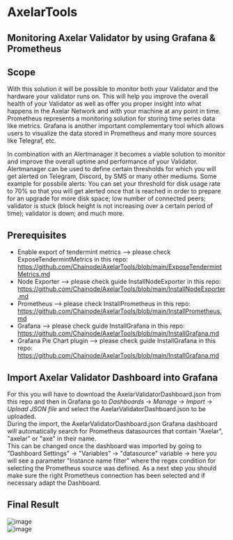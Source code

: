 # AxelarTools
## Monitoring Axelar Validator by using Grafana & Prometheus


## Scope

With this solution it will be possible to monitor both your Validator and the hardware your validator runs on. This will help you improve the overall health of your Validator as well as offer you proper insight into what happens in the Axelar Network and with your machine at any point in time.  
Prometheus represents a monitoring solution for storing time series data like metrics. Grafana is another important complementary tool which allows users to visualize the data stored in Prometheus and many more sources like Telegraf, etc.  

In combination with an Alertmanager it becomes a viable solution to monitor and improve the overall uptime and performance of your Validator. Alertmanager can be used to define certain thresholds for which you will get alerted on Telegram, Discord, by SMS or many other mediums. Some example for possbile alerts: You can set your threshold for disk usage rate to 70% so that you will get alerted once that is reached in order to prepare for an upgrade for more disk space; low number of connected peers; validator is stuck (block height is not increasing over a certain period of time); validator is down; and much more.  

## Prerequisites
* Enable export of tendermint metrics --> please check ExposeTendermintMetrics in this repo: https://github.com/Chainode/AxelarTools/blob/main/ExposeTendermintMetrics.md  
* Node Exporter  --> please check guide InstallNodeExporter in this repo: https://github.com/Chainode/AxelarTools/blob/main/InstallNodeExporter.md  
* Prometheus  --> please check InstallPrometheus in this repo: https://github.com/Chainode/AxelarTools/blob/main/InstallPrometheus.md  
* Grafana  --> please check guide InstallGrafana in this repo: https://github.com/Chainode/AxelarTools/blob/main/InstallGrafana.md
* Grafana Pie Chart plugin  --> please check guide InstallGrafana in this repo: https://github.com/Chainode/AxelarTools/blob/main/InstallGrafana.md  

## Import Axelar Validator Dashboard into Grafana  
For this you will have to download the AxelarValidatorDashboard.json from this repo and then in Grafana go to *Dashboards* -> *Manage* -> *Import* -> *Upload JSON file* and select the AxelarValidatorDashboard.json to be uploaded.  
During the import, the AxelarValidatorDashboard.json Grafana dashboard will automatically search for Prometheus datasources that contain "Axelar", "axelar" or "axe" in their name.  
This can be changed once the dashboard was imported by going to "Dashboard Settings" -> "Variables" -> "datasource" variable -> here you will see a parameter "Instance name filter" where the regex condition for selecting the Prometheus source was defined.
As a next step you should make sure the right Prometheus connection has been selected and if necessary adapt the Dashboard. 


## Final Result 

![image](https://user-images.githubusercontent.com/53407923/136711152-a659f941-dffe-4a3d-a0f0-e422e1294288.png)  
![image](https://user-images.githubusercontent.com/53407923/136712144-e3e22231-e3b2-489e-be37-8fa57e21f137.png)


